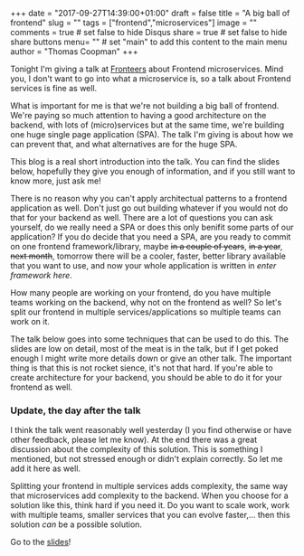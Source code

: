 +++
date = "2017-09-27T14:39:00+01:00"
draft = false
title = "A big ball of frontend"
slug = ""
tags = ["frontend","microservices"]
image = ""
comments = true	# set false to hide Disqus
share = true	# set false to hide share buttons
menu= ""		# set "main" to add this content to the main menu
author = "Thomas Coopman"
+++

Tonight I'm giving a talk at [Fronteers](https://fronteers.nl/bijeenkomsten/2017/teamleader) about Frontend microservices. Mind you, I don't want to go into what a microservice is, so a talk about Frontend services is fine as well.

What is important for me is that we're not building a big ball of frontend. We're paying so much attention to having a good architecture on the backend, with lots of (micro)services but at the same time, we're building one huge single page application (SPA). The talk I'm giving is about how we can prevent that, and what alternatives are for the huge SPA.

This blog is a real short introduction into the talk. You can find the slides below, hopefully they give you enough of information, and if you still want to know more, just ask me!

There is no reason why you can't apply architectual patterns to a frontend application as well. Don't just go out building whatever if you would not do that for your backend as well. There are a lot of questions you can ask yourself, do we really need a SPA or does this only benifit some parts of our application?
If you do decide that you need a SPA, are you ready to commit on one frontend framework/library, maybe ~~in a couple of years~~, ~~in a year~~, ~~next month~~, tomorrow there will be a cooler, faster, better library available that you want to use, and now your whole application is written in *enter framework here*.

How many people are working on your frontend, do you have multiple teams working on the backend, why not on the frontend as well? So let's split our frontend in multiple services/applications so multiple teams can work on it.

The talk below goes into some techniques that can be used to do this. The slides are low on detail, most of the meat is in the talk, but if I get poked enough I might write more details down or give an other talk. The important thing is that this is not rocket sience, it's not that hard. If you're able to create architecture for your backend, you should be able to do it for your frontend as well.

### Update, the day after the talk

I think the talk went reasonably well yesterday (I you find otherwise or have other feedback, please let me know). At the end there was a great discussion about the complexity of this solution. This is something I mentioned, but not stressed enough or didn't explain correctly. So let me add it here as well.

Splitting your frontend in multiple services adds complexity, the same way that microservices add complexity to the backend. When you choose for a solution like this, think hard if you need it. Do you want to scale work, work with multiple teams, smaller services that you can evolve faster,... then this solution *can* be a possible solution.


Go to the [slides](https://tcoopman.github.io/big-ball-of-frontend-talk/)!